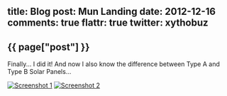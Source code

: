 title: Blog
post: Mun Landing
date: 2012-12-16
comments: true
flattr: true
twitter: xythobuz
---

## {{ page["post"] }}
<!--%
from datetime import datetime
date = datetime.strptime(page["date"], "%Y-%m-%d").strftime("%B %d, %Y")
print "*Posted at %s.*" % date
%-->

Finally... I did it! And now I also know the difference between Type A and Type B Solar Panels...  

[![Screenshot 1][1]][2]
[![Screenshot 2][3]][4]

 [1]: img/mun1_small.png
 [2]: img/mun1.png
 [3]: img/mun2_small.png
 [4]: img/mun2.png